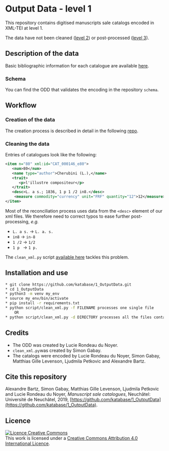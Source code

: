 # Output Data - level 1

This repository contains digitised manuscripts sale catalogs encoded in XML-TEI at level 1.

The data have not been cleaned ([level 2](https://github.com/katabase/2_CleanedData)) or post-processed ([level 3](https://github.com/katabase/3_TaggedData)).

## Description of the data

Basic bibliographic information for each catalogue are available [here](https://github.com/katabase/1_OutputData/blob/master/_listDATA.csv).

### Schema

You can find the ODD that validates the encoding in the repository `schema`.

## Workflow

### Creation of the data

The creation process is described in detail in the following [repo](https://github.com/katabase/GROBID_Dictionaries/blob/master/DOCUMENTATION.md).

### Cleaning the data

Entries of catalogues look like the following:

```xml
<item n="80" xml:id="CAT_000146_e80">
   <num>80</num>
   <name type="author">Cherubini (L.),</name>
   <trait>
      <p>l'illustre compositeur</p>
   </trait>
   <desc>L. a s.; 1836, 1 p 1 /2 in8.</desc>
    <measure commodity="currency" unit="FRF" quantity="12">12</measure>
</item>
```

Most of the reconciliation process uses data from the `<desc>` element of our xml files. We therefore need to correct typos to ease further post-processing, _e.g._
  * `L. a s.` -> `L. a. s.`
  * `in8` -> `in-8`
  * `1 /2` -> `1/2`
  * `1 p ` -> `1 p. `

The `clean_xml.py` script [available here](https://github.com/katabase/1_OutputData/blob/master/script/clean_xml.py) tackles this problem.


## Installation and use

```bash
* git clone https://github.com/katabase/1_OutputData.git
* cd 1_OutputData
* python3 -m venv my_env
* source my_env/bin/activate
* pip install -r requirements.txt
* python script/clean_xml.py -f FILENAME processes one single file
	OR
* python script/clean_xml.py -d DIRECTORY processes all the files contained in a directory
```

## Credits

* The ODD was created by Lucie Rondeau du Noyer.
* `clean_xml.py`was created by  Simon Gabay.
* The catalogs were encoded by Lucie Rondeau du Noyer, Simon Gabay, Matthias Gille Levenson, Ljudmila Petkovic and Alexandre Bartz.

## Cite this repository
Alexandre Bartz, Simon Gabay, Matthias Gille Levenson, Ljudmila Petkovic and Lucie Rondeau du Noyer, _Manuscript sale catalogues_, Neuchâtel: Université de Neuchâtel, 2019, [https://github.com/katabase/1_OutputData](https://github.com/katabase/1_OutputData).

## Licence
<a rel="license" href="http://creativecommons.org/licenses/by/4.0/"><img alt="Licence Creative Commons" style="border-width:0" src="https://i.creativecommons.org/l/by/4.0/88x31.png" /></a><br />This work is licensed under a <a rel="license" href="http://creativecommons.org/licenses/by/4.0/">Creative Commons Attribution 4.0 International Licence</a>.
